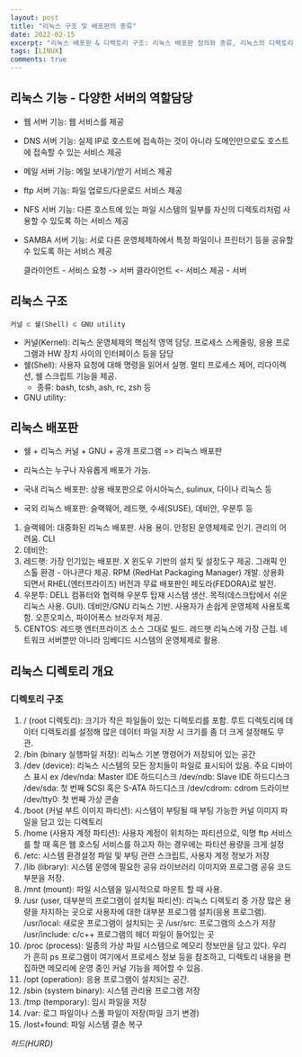 ```yaml
---
layout: post
title: "리눅스 구조 및 배포판의 종류"
date: 2022-02-15
excerpt: "리눅스 배포판 & 디렉토리 구조: 리눅스 배포판 정의와 종류, 리눅스의 디렉토리 구조에 대해 학습"
tags: [LINUX]
comments: true
---
```


## 리눅스 기능 - 다양한 서버의 역할담당
* 웹 서버 기능: 웹 서비스를 제공
* DNS 서버 기능: 실제 IP로 호스트에 접속하는 것이 아니라 도메인만으로도 호스트에 접속할 수 있는 서비스 제공
* 메일 서버 기능: 메일 보내기/받기 서비스 제공
* ftp 서버 기능: 파일 업로드/다운로드 서비스 제공
* NFS 서버 기능: 다른 호스트에 있는 파일 시스템의 일부를 자신의 디렉토리처럼 사용할 수 있도록 하는 서비스 제공
* SAMBA 서버 기능: 서로 다른 운영체제하에서 특정 파일이나 프린터기 등을 공유할 수 있도록 하는 서비스 제공

    클라이언트 - 서비스 요청 -> 서버
    클라이언트 <- 서비스 제공 - 서버

## 리눅스 구조

    커널 ⊂ 쉘(Shell) ⊂ GNU utility

* 커널(Kernel): 리눅스 운영체제의 핵심적 영역 담당. 프로세스 스케줄링, 응용 프로그램과 HW 장치 사이의 인터페이스 등을 담당
* 쉘(Shell): 사용자 요청에 대해 명령을 읽어서 실행. 멀티 프로세스 제어, 리다이렉션, 쉘 스크립트 기능을 제공.
    - 종류: bash, tcsh, ash, rc, zsh 등
* GNU utility: 

## 리눅스 배포판
* 쉘 + 리눅스 커널 + GNU + 공개 프로그램 => 리눅스 배포판
* 리눅스는 누구나 자유롭게 배포가 가능.

* 국내 리눅스 배포판: 상용 배포판으로 아시아눅스, sulinux, 다이나 리눅스 등
* 국외 리눅스 배포판: 슬랙웨어, 레드햇, 수세(SUSE), 데비안, 우분투 등

1. 슬랙웨어: 대중화된 리눅스 배포판. 사용 용이. 안정된 운영체제로 인기. 관리의 어려움. CLI
2. 데비안: 
3. 레드햇: 가장 인기있는 배포판. X 윈도우 기반의 설치 및 설정도구 제공. 그래픽 인스톨 환경 - 아나콘다 제공. RPM (RedHat Packaging Manager) 개발. 상용화 되면서 RHEL(엔터프라이즈) 버전과 무료 배포판인 페도라(FEDORA)로 발전.
4. 우분투: DELL 컴퓨터와 협력해 우분투 탑재 시스템 생산. 목적(데스크탑에서 쉬운 리눅스 사용. GUI). 데비안/GNU 리눅스 기반. 사용자가 손쉽게 운영체제 사용토록 함. 오픈오피스, 파이어폭스 브라우저 제공.
5. CENTOS: 레드햇 엔터프라이즈 소스 그대로 빌드. 레드햇 리눅스에 가장 근접. 네트워크 서버뿐만 아니라 임베디드 시스템의 운영체제로 활용.

## 리눅스 디렉토리 개요
### 디렉토리 구조
1. / (root 디렉토리): 크기가 작은 파일들이 있는 디렉토리를 포함. 루트 디렉토리에 데이터 디렉토리를 설정해 많은 데이터 파일 저장 시 크기를 좀 더 크게 설정해도 무관.
2. /bin (binary 실행파일 저장): 리눅스 기본 명령어가 저장되어 있는 공간
3. /dev (device): 리눅스 시스템의 모든 장치들이 파일로 표시되어 있음.
    주요 디바이스 표시 ex
    /dev/nda: Master IDE 하드디스크
    /dev/ndb: Slave IDE 하드디스크
    /dev/sda: 첫 번째 SCSI 혹은 S-ATA 하드디스크
    /dev/cdrom: cdrom 드라이브
    /dev/tty0: 첫 번째 가상 콘솔
4. /boot (커널 부트 이미지 파티션): 시스템이 부팅될 때 부팅 가능한 커널 이미지 파일을 담고 있는 디렉토리
5. /home (사용자 계정 파티션): 사용자 계정이 위치하는 파티션으로, 익명 ftp 서비스를 할 때 혹은 웹 호스팅 서비스를 하고자 하는 경우에는 파티션 용량을 크게 설정
6. /etc: 시스템 환경설정 파일 및 부팅 관련 스크립트, 사용자 계정 정보가 저장
7. /lib (library): 시스템 운영에 필요한 공유 라이브러리 이미지와 프로그램 공유 코드 부분을 저장.
8. /mnt (mount): 파일 시스템을 일시적으로 마운트 할 때 사용.
9. /usr (user, 대부분의 프로그램이 설치될 파티션): 리눅스 디렉토리 중 가장 많은 용량을 차지하는 곳으로 사용자에 대한 대부분 프로그램 설치(응용 프로그램).
    /usr/local: 새로운 프로그램이 설치되는 곳
    /usr/src: 프로그램의 소스가 저장
    /usr/include: c/c++ 프로그램의 헤더 파일이 들어있는 곳
10. /proc (process): 일종의 가상 파일 시스템으로 메모리 정보만을 담고 있다. 우리가 흔히 ps 프로그램이 여기에서 프로세스 정보 등을 참조하고, 디렉토리 내용을 편집하면 메모리에 운영 중인 커널 기능을 제어할 수 있음.
11. /opt (operation): 응용 프로그램이 설치되는 공간.
12. /sbin (system binary): 시스템 관리용 프로그램 저장
13. /tmp (temporary): 임시 파일을 저장
14. /var: 로그 파일이나 스풀 파일이 저장(파일 크기 변경)
15. /lost+found: 파일 시스템 결손 복구

_허드(HURD)_